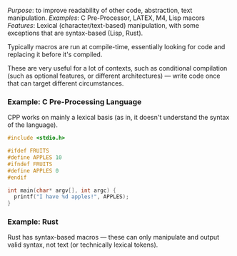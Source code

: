 *Purpose*: to improve readability of other code, abstraction, text manipulation.
*Examples*: C Pre-Processor, LATEX, M4, Lisp macors
*Features*: Lexical (character/text-based) manipulation, with some exceptions that are syntax-based (Lisp, Rust).

Typically macros are run at compile-time, essentially looking for code and replacing it before it's compiled.

These are very useful for a lot of contexts, such as conditional compilation (such as optional features, or different architectures) — write code once that can target different circumstances.

### Example: C Pre-Processing Language
CPP works on mainly a lexical basis (as in, it doesn't understand the syntax of the language).

```c
#include <stdio.h>

#ifdef FRUITS
#define APPLES 10
#ifndef FRUITS
#define APPLES 0
#endif

int main(char* argv[], int argc) {
  printf("I have %d apples!", APPLES);
}
```
### Example: Rust
Rust has syntax-based macros — these can only manipulate and output valid syntax, not text (or technically lexical tokens).

